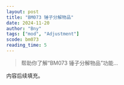 ```yaml
---
layout: post
title: "BM073 锤子分解物品"
date: 2024-11-20
author: "Bny"
tags: ["mod", "Adjustment"]
scode: bm073
reading_time: 5
---
```


> 帮助你了解“BM073 锤子分解物品”功能...

内容后续填充。
